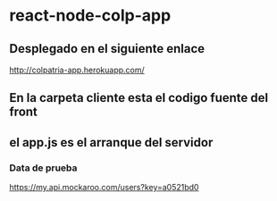 # react-node-colp-app

## Desplegado en el siguiente enlace
http://colpatria-app.herokuapp.com/

## En la carpeta cliente esta el codigo fuente del front

## el app.js es el arranque del servidor

### Data de prueba 
https://my.api.mockaroo.com/users?key=a0521bd0
